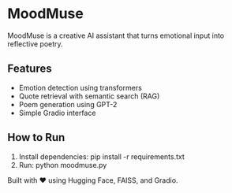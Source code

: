 # MoodMuse
MoodMuse is a creative AI assistant that turns emotional input into reflective poetry.

## Features
- Emotion detection using transformers
- Quote retrieval with semantic search (RAG)
- Poem generation using GPT-2
- Simple Gradio interface

## How to Run
1. Install dependencies:
   pip install -r requirements.txt
2. Run:
   python moodmuse.py

Built with ❤️ using Hugging Face, FAISS, and Gradio.


   
